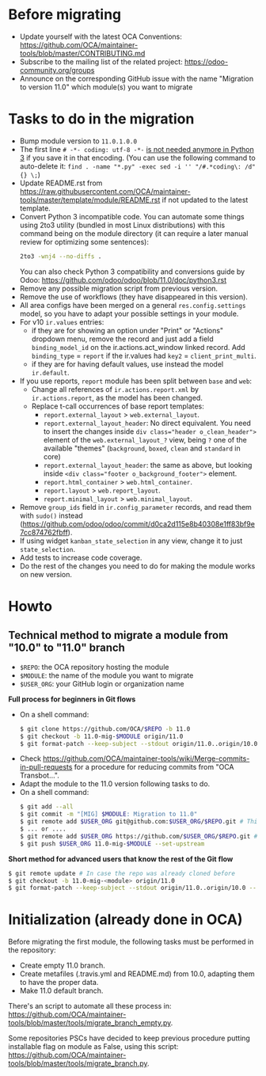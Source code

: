 # Before migrating

* Update yourself with the latest OCA Conventions: https://github.com/OCA/maintainer-tools/blob/master/CONTRIBUTING.md
* Subscribe to the mailing list of the related project: https://odoo-community.org/groups
* Announce on the corresponding GitHub issue with the name "Migration to version 11.0" which module(s) you want to migrate

# Tasks to do in the migration

* Bump module version to `11.0.1.0.0`
* The first line `# -*- coding: utf-8 -*-` [is not needed anymore in Python 3](https://stackoverflow.com/questions/37048761/coding-utf-8-on-python3/37048998#37048998) if you save it in that encoding. (You can use the following command to auto-delete it: `find . -name "*.py" -exec sed -i '' "/#.*coding\: /d" {} \;`)
* Update README.rst from https://raw.githubusercontent.com/OCA/maintainer-tools/master/template/module/README.rst if not updated to the latest template.
* Convert Python 3 incompatible code. You can automate some things using 2to3 utility (bundled in most Linux distributions) with this command being on the module directory (it can require a later manual review for optimizing some sentences):
  ```bash
  2to3 -wnj4 --no-diffs .
  ```
  You can also check Python 3 compatibility and conversions guide by Odoo: https://github.com/odoo/odoo/blob/11.0/doc/python3.rst
* Remove any possible migration script from previous version.
* Remove the use of workflows (they have disappeared in this version).
* All area configs have been merged on a general `res.config.settings` model, so you have to adapt your possible settings in your module.
* For v10 `ir.values` entries:
  * if they are for showing an option under "Print" or "Actions" dropdown menu, remove the record and just add a field `binding_model_id` on the ir.actions.act_window linked record. Add `binding_type` = `report` if the ir.values had `key2` = `client_print_multi`.
  * if they are for having default values, use instead the model `ir.default`.
* If you use reports, `report` module has been split between `base` and `web`:
  * Change all references of `ir.actions.report.xml` by `ir.actions.report`, as the model has been changed. 
  * Replace t-call occurrences of base report templates:
    * `report.external_layout` > `web.external_layout`.
    * `report.external_layout_header`: No direct equivalent. You need to insert the changes inside `div class="header o_clean_header">` element of the `web.external_layout_?` view, being `?` one of the available "themes" (`background`, `boxed`, `clean` and `standard` in core)
    * `report.external_layout_header`: the same as above, but looking inside `<div class="footer o_background_footer">` element.
    * `report.html_container` > `web.html_container`.
    * `report.layout` > `web.report_layout`.
    * `report.minimal_layout` > `web.minimal_layout`.
* Remove `group_ids` field in `ir.config_parameter` records, and read them with `sudo()` instead (https://github.com/odoo/odoo/commit/d0ca2d115e8b40308e1ff83bf9e7cc874762fbff).
* If using widget `kanban_state_selection` in any view, change it to just `state_selection`.
* Add tests to increase code coverage.
* Do the rest of the changes you need to do for making the module works on new version.


# Howto

## Technical method to migrate a module from "10.0" to "11.0" branch

* `$REPO`: the OCA repository hosting the module
* `$MODULE`: the name of the module you want to migrate
* `$USER_ORG`: your GitHub login or organization name

**Full process for beginners in Git flows**

* On a shell command:
  ```bash
  $ git clone https://github.com/OCA/$REPO -b 11.0
  $ git checkout -b 11.0-mig-$MODULE origin/11.0
  $ git format-patch --keep-subject --stdout origin/11.0..origin/10.0 -- $MODULE | git am -3 --keep
  ```
* Check https://github.com/OCA/maintainer-tools/wiki/Merge-commits-in-pull-requests for a procedure for reducing commits from "OCA Transbot...".
* Adapt the module to the 11.0 version following tasks to do.
* On a shell command:
  ```bash
  $ git add --all
  $ git commit -m "[MIG] $MODULE: Migration to 11.0"
  $ git remote add $USER_ORG git@github.com:$USER_ORG/$REPO.git # This mode requires an SSH key in the GitHub account
  $ ... or ....
  $ git remote add $USER_ORG https://github.com/$USER_ORG/$REPO.git # This will required to enter user/password each time
  $ git push $USER_ORG 11.0-mig-$MODULE --set-upstream
  ```

**Short method for advanced users that know the rest of the Git flow**

```bash
$ git remote update # In case the repo was already cloned before
$ git checkout -b 11.0-mig-<module> origin/11.0
$ git format-patch --keep-subject --stdout origin/11.0..origin/10.0 -- <module path> | git am -3 --keep
```

# Initialization (already done in OCA)

Before migrating the first module, the following tasks must be performed in the repository:

* Create empty 11.0 branch.
* Create metafiles (.travis.yml and README.md) from 10.0, adapting them to have the proper data.
* Make 11.0 default branch.

There's an script to automate all these process in: https://github.com/OCA/maintainer-tools/blob/master/tools/migrate_branch_empty.py.

Some repositories PSCs have decided to keep previous procedure putting installable flag on module as False, using this script: https://github.com/OCA/maintainer-tools/blob/master/tools/migrate_branch.py.

